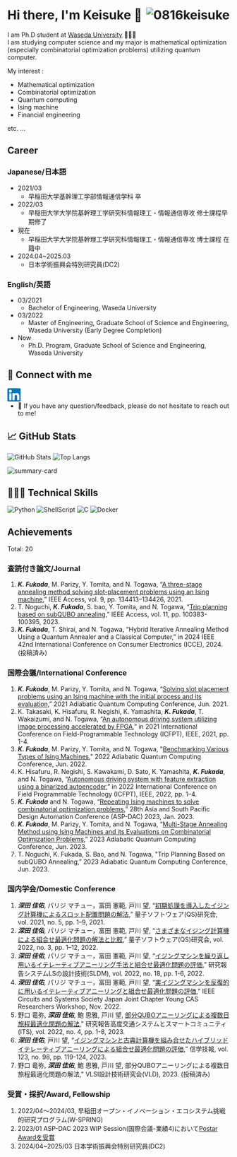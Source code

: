 # Hi there, I'm Keisuke 👋 <img align="right" alt="0816keisuke" src="https://komarev.com/ghpvc/?username=0816keisuke&style=for-the-badge"/>

I am Ph.D student at [Waseda University](https://www.waseda.jp/top/en/) 🧑🏼‍🎓  
I am studying computer science and my major is mathematical optimization (especially combinatorial optimization problems) utilizing quantum computer.

My interest :

- Mathematical optimization
- Combinatorial optimization
- Quantum computing
- Ising machine
- Financial engineering

etc. ...

## Career

### Japanese/日本語

- 2021/03
  - 早稲田大学基幹理工学部情報通信学科 卒
- 2022/03
  - 早稲田大学大学院基幹理工学研究科情報理工・情報通信専攻 修士課程早期修了
- 現在
  - 早稲田大学大学院基幹理工学研究科情報理工・情報通信専攻 博士課程 在籍中
- 2024.04~2025.03
  - 日本学術振興会特別研究員(DC2)

### English/英語

- 03/2021
  - Bachelor of Engineering, Waseda University
- 03/2022
  - Master of Engineering, Graduate School of Science and Engineering, Waseda University (Early Degree Completion)
- Now
  - Ph.D. Program, Graduate School of Science and Engineering, Waseda University

## 🤝 Connect with me

<a href="https://linkedin.com/in/0816keisuke"><img align="left" width="30px" title="Linkedin" alt="Keisuke's Linkedin" src="./images/linkedin.svg"/></a>
<br>
<!-- <a href="https://instagram.com/0816keisuke"><img align="left" width="30px" title="Instagram" alt="Keisuke's Instagram" src="./images/instagram.svg"/></a> -->
<!-- <a href="https://twitter.com/0816keisuke"><img align="left" width="30px" title="Twitter" alt="Keisuke's Twitter" src="./images/twitter.svg"/></a>
<br> -->

- 💬 If you have any question/feedback, please do not hesitate to reach out to me!

## 📈 GitHub Stats

<p align="left">
<img height="150px" src="https://github-readme-stats.vercel.app/api?username=0816keisuke&show_icons=true&theme=onedark" alt="GitHub Stats"/>
<img height="150px" src="https://github-readme-stats.vercel.app/api/top-langs/?username=0816keisuke&layout=compact&show_icons=true&theme=onedark" alt="Top Langs"/>
</p>
<p align="left"><img height="215px" src="https://github-profile-summary-cards.vercel.app/api/cards/profile-details?username=0816keisuke&theme=nord_dark" alt="summary-card"/>
</p>

## 🧑🏽‍💻 Technical Skills

![Python](https://img.shields.io/badge/python-F9DC3E.svg?logo=python&style=for-the-badge)
![ShellScript](https://img.shields.io/badge/shellscript-00a960.svg?logo=shellscript&style=for-the-badge)
![C](https://img.shields.io/badge/c-517ecb.svg?logo=c&style=for-the-badge)
![Docker](https://img.shields.io/badge/docker-67a8dd.svg?style=for-the-badge&logo=Docker&logoColor=%2361DAFB)

## Achievements

Total: 20

### 査読付き論文/Journal

1. ***K. Fukada***, M. Parizy, Y. Tomita, and N. Togawa, “[A three-stage annealing method solving slot-placement problems using an Ising machine](https://ieeexplore.ieee.org/document/9550770),” IEEE Access, vol. 9, pp. 134413–134426, 2021.
2. T. Noguchi, ***K. Fukada***, S. bao, Y. Tomita, and N. Togawa, “[Trip planning based on subQUBO annealing](https://ieeexplore.ieee.org/abstract/document/10247510),” IEEE Access, vol. 11, pp. 100383-100395, 2023.
3. ***K. Fukada***, T. Shirai, and N. Togawa, “Hybrid Iterative Annealing Method Using a Quantum Annealer and a Classical Computer,” in 2024 IEEE 42nd International Conference on Consumer Electronics (ICCE), 2024. (投稿済み)

### 国際会議/International Conference

1. ***K. Fukada***, M. Parizy, Y. Tomita, and N. Togawa, “[Solving slot placement problems using an Ising machine with the initial process and its evaluation](https://aqc2021.org/poster2/poster_F4.html),” 2021 Adiabatic Quantum Computing Conference, Jun. 2021.
2. K. Takasaki, K. Hisafuru, R. Negishi, K. Yamashita, ***K. Fukada***, T. Wakaizumi, and N. Togawa, “[An autonomous driving system utilizing image processing accelerated by FPGA](https://ieeexplore.ieee.org/document/9609937),” in 2021 International Conference on Field-Programmable Technology (ICFPT), IEEE, 2021, pp. 1-4.
3. ***K. Fukada***, M. Parizy, Y. Tomita, and N. Togawa, "[Benchmarking Various Types of Ising Machines](https://indico.ictp.it/event/9803/other-view?view=ictptimetable)," 2022 Adiabatic Quantum Computing Conference, Jun. 2022.
4. K. Hisafuru, R. Negishi, S. Kawakami, D. Sato, K. Yamashita, ***K. Fukada***, and N. Togawa, “[Autonomous driving system with feature extraction using a binarized autoencoder](https://ieeexplore.ieee.org/abstract/document/9974267?casa_token=miBM4sng_PEAAAAA:dPcsDdlw5vQCLu6n0S4V9pDHu7AlTgTXJqptuyvrIRh46fAzfyuOKWioe0Jjlfw5o-baNop_B2LC),” in 2022 International Conference on Field Programmable Technology (ICFPT), IEEE, 2022, pp. 1–4.
5. ***K. Fukada*** and N. Togawa, “[Repeating Ising machines to solve combinatorial optimization problems](https://www.aspdac.com/aspdac2023/wip/),” 28th Asia and South Pacific Design Automation Conference (ASP-DAC) 2023, Jan. 2023.
6. ***K. Fukada***, M. Parizy, Y. Tomita, and N. Togawa, “[Multi-Stage Annealing Method using Ising Machines and its Evaluations on Combinatorial Optimization Problems](https://cquic.unm.edu/events/2023/06/aqc2023-schedule.html),” 2023 Adiabatic Quantum Computing Conference, Jun. 2023.
7. T. Noguchi, K. Fukada, S. Bao, and N. Togawa, "Trip Planning Based on subQUBO Annealing,” 2023 Adiabatic Quantum Computing Conference, Jun. 2023.

### 国内学会/Domestic Conference

1. ***深田 佳佑***, パリジ マチュー，富田 憲範, 戸川 望, “[初期処理を導入したイジング計算機によるスロット配置問題の解法](https://ipsj.ixsq.nii.ac.jp/ej/index.php?active_action=repository_view_main_item_detail&page_id=13&block_id=8&item_id=210552&item_no=1),” 量子ソフトウェア(QS)研究会, vol. 2021, no. 5, pp. 1–9, 2021.
2. ***深田 佳佑***, パリジ マチュー，富田 憲範, 戸川 望, “[さまざまなイジング計算機による組合せ最適化問題の解法と比較](https://ipsj.ixsq.nii.ac.jp/ej/index.php?active_action=repository_view_main_item_detail&page_id=13&block_id=8&item_id=217625&item_no=1),” 量子ソフトウェア(QS)研究会, vol. 2022, no. 3, pp. 1–12, 2022.
3. ***深田 佳佑***, パリジ マチュー，富田 憲範, 戸川 望, “[イジングマシンを繰り返し用いるイテレーティブアニーリング手法と組合せ最適化問題の評価](https://ipsj.ixsq.nii.ac.jp/ej/index.php?active_action=repository_view_main_item_detail&page_id=13&block_id=8&item_id=222437&item_no=1),” 研究報告システムLSの設計技術(SLDM), vol. 2022, no. 18, pp. 1-6, 2022.
4. ***深田 佳佑***, パリジ マチュー，富田 憲範, 戸川 望, “[実イジングマシンを反復的に用いるイテレーティブアニーリングと組合せ最適化問題の評価](https://www.ieee-jp.org/section/tokyo/chapter/CAS-04/event2022/guideline.html#presenters),” IEEE Circuits and Systems Society Japan Joint Chapter Young CAS Researchers Workshop, Nov. 2022.
5. 野口 竜弥, ***深田 佳佑***, 鮑 思雅, 戸川 望, [部分QUBOアニーリングによる複数日旅程最適化問題の解法](https://ipsj.ixsq.nii.ac.jp/ej/index.php?active_action=repository_view_main_item_detail&page_id=13&block_id=8&item_id=224878&item_no=1)," 研究報告高度交通システムとスマートコミュニティ (ITS), vol. 2022, no. 4, pp. 1-8, 2023.
6. ***深田 佳佑***, 戸川 望, “[イジングマシンと古典計算機を組み合せたハイブリッドイテレーティブアニーリングによる組合せ最適化問題の評価](https://ken.ieice.org/ken/paper/20230707nCvm/),” 信学技報, vol. 123, no. 98, pp. 119-124, 2023.
7. 野口 竜弥, ***深田 佳佑***, 鮑 思雅, 戸川 望, 部分QUBOアニーリングによる複数日旅程最適化問題の解法," VLSI設計技術研究会(VLD), 2023. (投稿済み)

### 受賞・採択/Award, Fellowship

1. 2022/04〜2024/03, 早稲田オープン・イノベーション・エコシステム挑戦的研究プログラム(W-SPRING)
2. 2023/01 ASP-DAC 2023 WIP Session(国際会議-業績4)において[Postar Awardを受賞](https://www.aspdac.com/aspdac2023/photo/wip6.jpg)
3. 2024/04~2025/03 日本学術振興会特別研究員(DC2)
